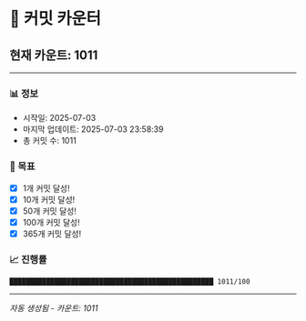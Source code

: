 # 🔢 커밋 카운터

## 현재 카운트: 1011

---

### 📊 정보
- 시작일: 2025-07-03
- 마지막 업데이트: 2025-07-03 23:58:39
- 총 커밋 수: 1011

### 🎯 목표
- [x] 1개 커밋 달성!
- [x] 10개 커밋 달성!
- [x] 50개 커밋 달성!
- [x] 100개 커밋 달성!
- [x] 365개 커밋 달성!

### 📈 진행률
```
██████████████████████████████████████████████████ 1011/100
```

---
*자동 생성됨 - 카운트: 1011*
